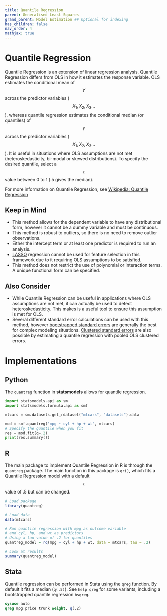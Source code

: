 ```yaml
---
title: Quantile Regression
parent: Generalised Least Squares
grand_parent: Model Estimation ## Optional for indexing
has_children: false
nav_order: 4
mathjax: true
---
```


# Quantile Regression
  
Quantile Regression is an extension of linear regression analysis. Quantile Regression differs from OLS in how it estimates the response variable. OLS estimates the conditional mean of $$Y$$ across the predictor variables ($$X_1, X_2, X_3...$$), whereas quantile regression estimates the conditional median (or quantiles) of $$Y$$ across the predictor variables ($$X_1, X_2, X_3...$$). It is useful in situations where OLS assumptions are not met (heteroskedasticity, bi-modal or skewed distributions). To specify the desired quantile, select a $$\tau$$ value between 0 to 1 (.5 gives the median).
  
For more information on Quantile Regression, see [Wikipedia: Quantile Regression](https://en.wikipedia.org/wiki/Quantile_regression)
  
## Keep in Mind
  
- This method allows for the dependent variable to have any distributional form, however it cannot be a dummy variable and must be continuous.
- This method is robust to outliers, so there is no need to remove outlier observations.
- Either the intercept term or at least one predictor is required to run an analysis.
- [LASSO](https://en.wikipedia.org/wiki/Lasso_(statistics)) regression cannot be used for feature selection in this framework due to it requiring OLS assumptions to be satisfied.
- This method does not restrict the use of polynomial or interaction terms. A unique functional form can be specified.
  
## Also Consider
  
- While Quantile Regression can be useful in applications where OLS assumptions are not met, it can actually be used to detect heteroskedasticity. This makes is a useful tool to ensure this assumption is met for OLS.
- Several different standard error calculations can be used with this method, however [bootstrapped standard errors](https://en.wikipedia.org/wiki/Bootstrapping_(statistics)) are generally the best for complex modeling situations. [Clustered standard errors](https://en.wikipedia.org/wiki/Clustered_standard_errors) are also possible by estimating a quantile regression with pooled OLS clustered errors.
  
# Implementations
  
## Python  
  
The `quantreg` function in **statsmodels** allows for quantile regression.

```python
import statsmodels.api as sm
import statsmodels.formula.api as smf

mtcars = sm.datasets.get_rdataset("mtcars", "datasets").data

mod = smf.quantreg('mpg ~ cyl + hp + wt', mtcars)
# Specify the quantile when you fit
res = mod.fit(q=.2)
print(res.summary())
```
  
## R

The main package to implement Quantile Regression in R is through the `quantreg` package. The main function in this package is `qr()`, which fits a Quantile Regression model with a default $$\tau$$ value of .5 but can be changed.

```r
# Load package
library(quantreg)

# Load data
data(mtcars)

# Run quantile regression with mpg as outcome variable
# and cyl, hp, and wt as predictors
# Using a tau value of .2 for quantiles
quantreg_model = rq(mpg ~ cyl + hp + wt, data = mtcars, tau = .2)

# Look at results
summary(quantreg_model)
```

## Stata

Quantile regression can be performed in Stata using the `qreg` function. By default it fits a median (`q(.5)`). See `help qreg` for some variants, including a bootstrapped quantile regression `bsqreg`.

```stata
sysuse auto
qreg mpg price trunk weight, q(.2)
```

